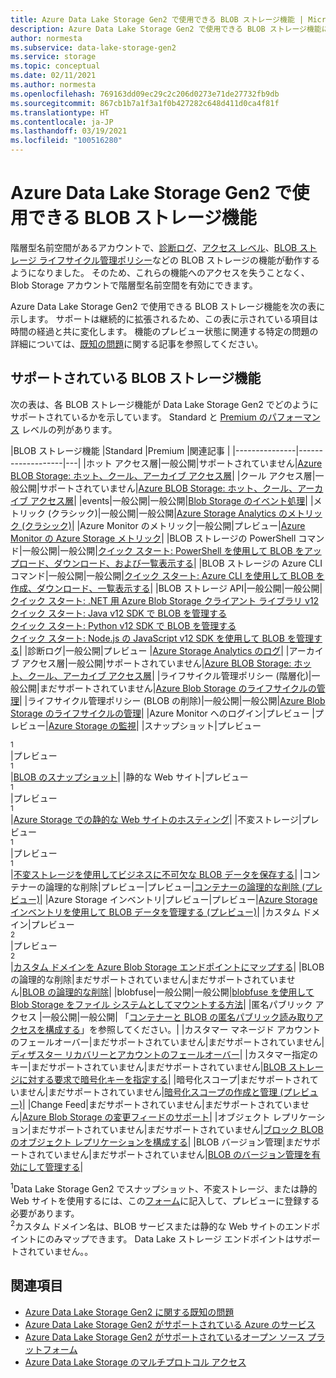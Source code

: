 ```yaml
---
title: Azure Data Lake Storage Gen2 で使用できる BLOB ストレージ機能 | Microsoft Docs
description: Azure Data Lake Storage Gen2 で使用できる BLOB ストレージ機能について説明します
author: normesta
ms.subservice: data-lake-storage-gen2
ms.service: storage
ms.topic: conceptual
ms.date: 02/11/2021
ms.author: normesta
ms.openlocfilehash: 769163dd09ec29c2c206d0273e71de27732fb9db
ms.sourcegitcommit: 867cb1b7a1f3a1f0b427282c648d411d0ca4f81f
ms.translationtype: HT
ms.contentlocale: ja-JP
ms.lasthandoff: 03/19/2021
ms.locfileid: "100516280"
---
```

# <a name="blob-storage-features-available-in-azure-data-lake-storage-gen2"></a>Azure Data Lake Storage Gen2 で使用できる BLOB ストレージ機能

階層型名前空間があるアカウントで、[診断ログ](../common/storage-analytics-logging.md)、[アクセス レベル](storage-blob-storage-tiers.md)、[BLOB ストレージ ライフサイクル管理ポリシー](storage-lifecycle-management-concepts.md)などの BLOB ストレージの機能が動作するようになりました。 そのため、これらの機能へのアクセスを失うことなく、Blob Storage アカウントで階層型名前空間を有効にできます。

Azure Data Lake Storage Gen2 で使用できる BLOB ストレージ機能を次の表に示します。 サポートは継続的に拡張されるため、この表に示されている項目は時間の経過と共に変化します。 機能のプレビュー状態に関連する特定の問題の詳細については、[既知の問題](data-lake-storage-known-issues.md)に関する記事を参照してください。

## <a name="supported-blob-storage-features"></a>サポートされている BLOB ストレージ機能

次の表は、各 BLOB ストレージ機能が Data Lake Storage Gen2 でどのようにサポートされているかを示しています。 Standard と [Premium のパフォーマンス](premium-tier-for-data-lake-storage.md) レベルの列があります。 

|BLOB ストレージ機能 |Standard |Premium |関連記事 |
|---------------|-------------------|---|
|ホット アクセス層|一般公開|サポートされていません|[Azure BLOB Storage: ホット、クール、アーカイブ アクセス層](storage-blob-storage-tiers.md)|
|クール アクセス層|一般公開|サポートされていません|[Azure BLOB Storage: ホット、クール、アーカイブ アクセス層](storage-blob-storage-tiers.md)|
|events|一般公開|一般公開|[Blob Storage のイベント処理](storage-blob-event-overview.md)|
|メトリック (クラシック)|一般公開|一般公開|[Azure Storage Analytics のメトリック (クラシック)](../common/storage-analytics-metrics.md?toc=%2fazure%2fstorage%2fblobs%2ftoc.json)|
|Azure Monitor のメトリック|一般公開|プレビュー|[Azure Monitor の Azure Storage メトリック](./monitor-blob-storage.md?toc=%2fazure%2fstorage%2fblobs%2ftoc.json)|
|BLOB ストレージの PowerShell コマンド|一般公開|一般公開|[クイック スタート: PowerShell を使用して BLOB をアップロード、ダウンロード、および一覧表示する](storage-quickstart-blobs-powershell.md)|
|BLOB ストレージの Azure CLI コマンド|一般公開|一般公開|[クイック スタート: Azure CLI を使用して BLOB を作成、ダウンロード、一覧表示する](storage-quickstart-blobs-cli.md)|
|BLOB ストレージ API|一般公開|一般公開|[クイック スタート: .NET 用 Azure Blob Storage クライアント ライブラリ v12](storage-quickstart-blobs-dotnet.md)<br>[クイック スタート: Java v12 SDK で BLOB を管理する](storage-quickstart-blobs-java.md)<br>[クイック スタート: Python v12 SDK で BLOB を管理する](storage-quickstart-blobs-python.md)<br>[クイック スタート: Node.js の JavaScript v12 SDK を使用して BLOB を管理する](storage-quickstart-blobs-nodejs.md)|
|診断ログ|一般公開|プレビュー |[Azure Storage Analytics のログ](../common/storage-analytics-logging.md?toc=%2fazure%2fstorage%2fblobs%2ftoc.json)|
|アーカイブ アクセス層|一般公開|サポートされていません|[Azure BLOB Storage: ホット、クール、アーカイブ アクセス層](storage-blob-storage-tiers.md)|
|ライフサイクル管理ポリシー (階層化)|一般公開|まだサポートされていません|[Azure Blob Storage のライフサイクルの管理](storage-lifecycle-management-concepts.md)|
|ライフサイクル管理ポリシー (BLOB の削除)|一般公開|一般公開|[Azure Blob Storage のライフサイクルの管理](storage-lifecycle-management-concepts.md)|
|Azure Monitor へのログイン|プレビュー |プレビュー|[Azure Storage の監視](./monitor-blob-storage.md)|
|スナップショット|プレビュー<div role="complementary" aria-labelledby="preview-form"><sup>1</sup></div>|プレビュー<div role="complementary" aria-labelledby="preview-form"><sup>1</sup></div>|[BLOB のスナップショット](snapshots-overview.md)|
|静的な Web サイト|プレビュー<div role="complementary" aria-labelledby="preview-form"><sup>1</sup></div>|プレビュー<div role="complementary" aria-labelledby="preview-form"><sup>1</sup></div>|[Azure Storage での静的な Web サイトのホスティング](storage-blob-static-website.md)|
|不変ストレージ|プレビュー<div role="complementary" aria-labelledby="preview-form"><sup>1</sup></div>|プレビュー<div role="complementary" aria-labelledby="preview-form"><sup>1</sup></div>|[不変ストレージを使用してビジネスに不可欠な BLOB データを保存する](storage-blob-immutable-storage.md)|
|コンテナーの論理的な削除|プレビュー|プレビュー|[コンテナーの論理的な削除 (プレビュー)](soft-delete-container-overview.md)|
|Azure Storage インベントリ|プレビュー|プレビュー|[Azure Storage インベントリを使用して BLOB データを管理する (プレビュー)](blob-inventory.md)|
|カスタム ドメイン|プレビュー<div role="complementary" aria-labelledby="preview-form-2"><sup>2</sup></div>|プレビュー<div role="complementary" aria-labelledby="preview-form-2"><sup>2</sup></div>|[カスタム ドメインを Azure Blob Storage エンドポイントにマップする](storage-custom-domain-name.md)|
|BLOB の論理的な削除|まだサポートされていません|まだサポートされていません|[BLOB の論理的な削除](./soft-delete-blob-overview.md)|
|blobfuse|一般公開|一般公開|[blobfuse を使用して Blob Storage をファイル システムとしてマウントする方法](storage-how-to-mount-container-linux.md)|
|匿名パブリック アクセス |一般公開|一般公開| 「[コンテナーと BLOB の匿名パブリック読み取りアクセスを構成する](anonymous-read-access-configure.md)」を参照してください。|
|カスタマー マネージド アカウントのフェールオーバー|まだサポートされていません|まだサポートされていません|[ディザスター リカバリーとアカウントのフェールオーバー](../common/storage-disaster-recovery-guidance.md?toc=%2fazure%2fstorage%2fblobs%2ftoc.json)|
|カスタマー指定のキー|まだサポートされていません|まだサポートされていません|[BLOB ストレージに対する要求で暗号化キーを指定する](encryption-customer-provided-keys.md)|
|暗号化スコープ|まだサポートされていません|まだサポートされていません|[暗号化スコープの作成と管理 (プレビュー)](encryption-scope-manage.md)|
|Change Feed|まだサポートされていません|まだサポートされていません|[Azure Blob Storage の変更フィードのサポート](storage-blob-change-feed.md)|
|オブジェクト レプリケーション|まだサポートされていません|まだサポートされていません|[ブロック BLOB のオブジェクト レプリケーションを構成する](object-replication-configure.md)|
|BLOB バージョン管理|まだサポートされていません|まだサポートされていません|[BLOB のバージョン管理を有効にして管理する](versioning-enable.md)|

<div id="preview-form"><sup>1</sup>Data Lake Storage Gen2 でスナップショット、不変ストレージ、または静的 Web サイトを使用するには、この<a href=https://forms.microsoft.com/Pages/ResponsePage.aspx?id=v4j5cvGGr0GRqy180BHbR2EUNXd_ZNJCq_eDwZGaF5VUOUc3NTNQSUdOTjgzVUlVT1pDTzU4WlRKRy4u>フォーム</a>に記入して、プレビューに登録する必要があります。  </div>
<div id="preview-form-2"><sup>2</sup>カスタム ドメイン名は、BLOB サービスまたは静的な Web サイトのエンドポイントにのみマップできます。 Data Lake ストレージ エンドポイントはサポートされていません。</a>。  </div>

## <a name="see-also"></a>関連項目

- [Azure Data Lake Storage Gen2 に関する既知の問題](data-lake-storage-known-issues.md)
- [Azure Data Lake Storage Gen2 がサポートされている Azure のサービス](data-lake-storage-supported-azure-services.md)
- [Azure Data Lake Storage Gen2 がサポートされているオープン ソース プラットフォーム](data-lake-storage-supported-open-source-platforms.md)
- [Azure Data Lake Storage のマルチプロトコル アクセス](data-lake-storage-multi-protocol-access.md)
